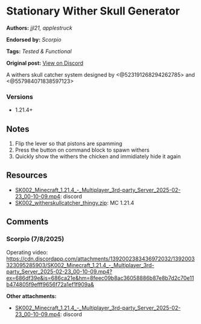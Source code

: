 # Stationary Wither Skull Generator
**Authors:** *jjl21, applestruck*

**Endorsed by:** *Scorpio*

**Tags:** *Tested & Functional*

**Original post:** [View on Discord](https://discord.com/channels/913065809096638494/1392003325381312584)

A withers skull catcher system designed by <@523191268294262785> and <@557984071838597123>
### Versions
- 1.21.4+
## Notes
1. Flip the lever so that pistons are spamming
2. Press the button on command block to spawn withers
3. Quickly show the withers the chicken and immidiately hide it again

## Resources
- [SK002_Minecraft_1.21.4_-_Multiplayer_3rd-party_Server_2025-02-23_00-10-09.mp4](attachments/SK002_Minecraft_1.21.4_-_Multiplayer_3rd-party_Server_2025-02-23_00-10-09.mp4): discord
- [SK002_witherskullcatcher_thingy.zip](attachments/SK002_witherskullcatcher_thingy.zip): MC 1.21.4

## Comments

### Scorpio (7/8/2025)
Operating video:
https://cdn.discordapp.com/attachments/1392002383436972032/1392003323095285903/SK002_Minecraft_1.21.4_-_Multiplayer_3rd-party_Server_2025-02-23_00-10-09.mp4?ex=686df39e&is=686ca21e&hm=8feec09b8ac36058886b87e8b7d2c70e11b474805f9efff9656f72a1ef1f909a&

**Other attachments:**
- [SK002_Minecraft_1.21.4_-_Multiplayer_3rd-party_Server_2025-02-23_00-10-09.mp4](comments_attachments/1392003323095285903-sk002_minecraft_1.21.4_-_multiplayer_3rd-party_server_2025-02-23_00-10-09.mp4): discord

